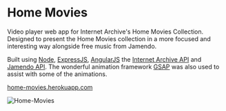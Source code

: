 # Home Movies
Video player web app for Internet Archive's Home Movies Collection. Designed to present the Home Movies collection in a more focused and interesting way alongside free music from Jamendo.

Built using [Node](https://nodejs.org/en/), [ExpressJS](http://expressjs.com/), [AngularJS](https://angularjs.org/
) the [Internet Archive API](https://archive.org/help/json.php) and [Jamendo API](https://developer.jamendo.com/v3.0). The wonderful animation framework [GSAP](greensock.com/gsap) was also used to assist with some of the animations.

[home-movies.herokuapp.com](https://home-movies.herokuapp.com)

![Home-Movies](https://cloud.githubusercontent.com/assets/5156743/10253071/3d116336-68f0-11e5-9856-d03515edf0a8.png)
